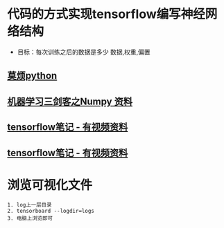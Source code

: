 # 代码的方式实现tensorflow编写神经网络结构
- 目标：每次训练之后的数据是多少
  数据,权重,偏置

## [莫烦python](https://morvanzhou.github.io/) ##


## [机器学习三剑客之Numpy 资料](https://www.jianshu.com/p/83c8ef18a1e8) ##


## [tensorflow笔记 - 有视频资料](https://www.cnblogs.com/fydeblog/p/7429344.html) ##

## [tensorflow笔记 - 有视频资料](http://www.cnblogs.com/fydeblog/tag/tensorflow/) ##

# 浏览可视化文件
	1. log上一层目录 
	2. tensorboard --logdir=logs
	3. 电脑上浏览即可
